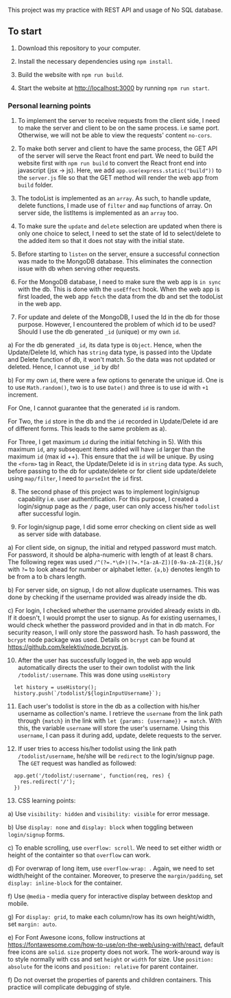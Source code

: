 This project was my practice with REST API and usage of No SQL database.

## To start

1) Download this repository to your computer.

2) Install the necessary dependencies using `npm install`.

3) Build the website with `npm run build`.

4) Start the website at [http://localhost:3000](http://localhost:3000) by running `npm run start`.

### Personal learning points

1) To implement the server to receive requests from the client side, I need to make the server and client to be on the same process. i.e same port. Otherwise, we will not be able to view the requests' content `no-cors`.

2) To make both server and client to have the same process, the GET API of the server will serve the React front end part. We need to build the website first with `npm run build` to convert the React front end into javascript  (jsx -> js). Here, we add `app.use(express.static("build"))` to the `server.js` file so that the GET method will render the web app from `build` folder.

3) The todoList is implemented as an `array`. As such, to handle update, delete functions, I made use of `filter` and `map` functions of array. On server side, the listItems is implemented as an `array` too.

4) To make sure the `update` and `delete` selection are updated when there is only one choice to select, I need to set the state of Id to select/delete to the added item so that it does not stay with the initial state.

5) Before starting to `listen` on the server, ensure a successful connection was made to the MongoDB database. This eliminates the connection issue with db when serving other requests.

6) For the MongoDB database, I need to make sure the web app is `in sync` with the db. This is done with the `useEffect` hook. When the web app is first loaded, the web app `fetch` the data from the db and set the todoList in the web app.

7) For update and delete of the MongoDB, I used the Id in the db for those purpose. However, I encountered the problem of which id to be used? Should I use the db generated `_id` (unique) or my own `id`.
  
  a) For the db generated `_id`, its data type is `Object`. Hence, when the Update/Delete Id, which has `string` data type, is passed into the Update and Delete function of db, it won't match. So the data was not updated or deleted. Hence, I cannot use `_id` by db!
  
  b) For my own `id`, there were a few options to generate the unique id. One is to use `Math.random()`, two is to use `Date()` and three is to use id with `+1` increment.
  
  For One, I cannot guarantee that the generated `id` is random.
  
  For Two, the `id` store in the db and the `id` recorded in Update/Delete id are of different forms. This leads to the same problem as a).
  
  For Three, I get maximum `id` during the initial fetching in 5). With this maximum `id`, any subsequent items added will have `id` larger than the maximum `id` (max id ++). This ensure that the `id` will be unique. By using the `<form>` tag in React, the Update/Delete id is in `string` data type. As such, before passing to the db for update/delete or for client side update/delete using `map/filter`, I need to `parseInt` the `id` first.
  
8) The second phase of this project was to implement login/signup capability i.e. user authentification. For this purpose, I created a login/signup page as the `/` page, user can only access his/her `todolist` after successful login.

9) For login/signup page, I did some error checking on client side as well as server side with database.

a) For client side, on signup, the initial and retyped password must match. For password, it should be alpha-numeric with length of at least 8 chars. The following regex was used `/^(?=.*\d+)(?=.*[a-zA-Z])[0-9a-zA-Z]{8,}$/` with `?=` to look ahead for number or alphabet letter. `{a,b}` denotes length to be from a to b chars length.

b) For server side, on signup, I do not allow duplicate usernames. This was done by checking if the username provided was already inside the db.

c) For login, I checked whether the username provided already exists in db. If it doesn't, I would prompt the user to signup. As for existing usernames, I would check whether the password provided and in that in db match. For security reason, I will only store the password hash. To hash password, the `bcrypt` node package was used. Details on `bcrypt` can be found at https://github.com/kelektiv/node.bcrypt.js.

10) After the user has successfully logged in, the web app would automatically directs the user to their own todolist with the link `/todolist/:username`. This was done using `useHistory`

```
  let history = useHistory();
  history.push(`/todolist/${loginInputUsername}`);  
```
11) Each user's todolist is store in the db as a collection with his/her username as collection's name. I retrieve the `username` from the link path through `{match}` in the link with `let {params: {username}} = match`. With this, the variable `username` will store the user's username. Using this `username`, I can pass it during add, update, delete requests to the server.

12) If user tries to access his/her todolist using the link path `/todolist/username`, he/she will be `redirect` to the login/signup page. The `GET` request was handled as followed: 

```
  app.get('/todolist/:username', function(req, res) {
    res.redirect('/');
  })
```

13) CSS learning points:

  a) Use `visibility: hidden` and `visibility: visible` for error message.
  
  b) Use `display: none` and `display: block` when toggling between `login/signup` forms.
  
  c) To enable scrolling, use `overflow: scroll`. We need to set either width or height of the containter so that `overflow` can work.
  
  d) For overwrap of long item, use `overflow-wrap: `. Again, we need to set width/height of the container. Moreover, to preserve the `margin/padding`, set `display: inline-block` for the container.
  
  f) Use `@media` - media query for interactive display between desktop and mobile.
  
  g) For `display: grid`, to make each column/row has its own height/width, set `margin: auto`.
  
  e) For Font Awesone icons, follow instructions at https://fontawesome.com/how-to-use/on-the-web/using-with/react, default free icons are `solid`. `size` property does not work. The work-around way is to style normally with css and set `height` or `width` for size. Use `position: absolute` for the icons and `position: relative` for parent container.
  
  f) Do not overset the properties of parents and children containers. This practice will complicate debugging of style.
